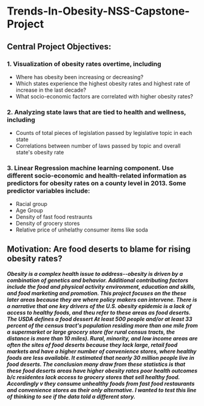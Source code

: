 # Trends-In-Obesity-NSS-Capstone-Project

## Central Project Objectives: <br>
### 1. Visualization of obesity rates overtime, including <br>
<ul>
  <li> Where has obesity been increasing or decreasing? <br>
  <li> Which states experience the highest obesity rates and highest rate of increase in the last decade? <br>
  <li> What socio-economic factors are correlated with higher obesity rates? <br>
  </ul>
  
### 2. Analyzing state laws that are tied to health and wellness, including <br>
<ul>
  <li> Counts of total pieces of legislation passed by legislative topic in each state <br>
  <li> Correlations between number of laws passed by topic and overall state's obesity rate <br>
  </ul>
  
### 3. Linear Regression machine learning component. Use different socio-economic and health-related information as predictors for obesity rates on a county level in 2013. Some predictor variables include:
<ul>
  <li> Racial group <br>
  <li> Age Group <br>
  <li> Density of fast food restraunts <br>
  <li> Density of grocery stores <br>
  <li> Relative price of unhelathy consumer items like soda <br>
</ul>
  
## Motivation: Are food deserts to blame for rising obesity rates?
##### Obesity is a complex health issue to address--obesity is driven by a combination of genetics and behavior. Additional contributing factors include the food and physical activity environment, education and skills, and food marketing and promotion. This project focuses on the these later areas because they are where policy makers can intervene. There is a narrative that one key drivers of the U.S. obesity epidemic is a lack of access to healthy foods, and theu refer to these areas as food deserts. The USDA defines a food dessert At least 500 people and/or at least 33 percent of the census tract's population residing more than one mile from a supermarket or large grocery store (for rural census tracts, the distance is more than 10 miles). Rural, minority, and low income areas are often the sites of food deserts because they lack large, retail food markets and have a higher number of convenience stores, where healthy foods are less available. It estimated that nearly 30 million people live in food deserts. The conclusion many draw from these statistics is that these food deserts areas have higher obesity rates poor health outcomes b/c residentes lack access to grocery stores that sell healthy food. Accordingly v they consume unhealthy foods from fast food restaurants and convenience stores as their only alternative. I wanted to test this line of thinking to see if the data told a different story.

